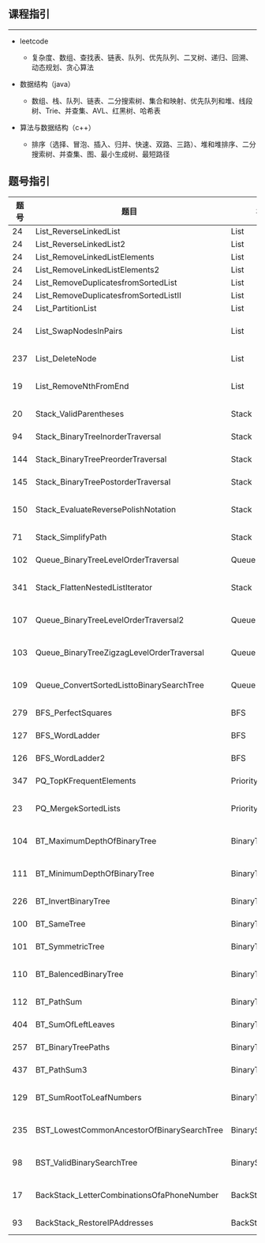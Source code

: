 ## 课程指引
-----------------
- leetcode
    - 复杂度、数组、查找表、链表、队列、优先队列、二叉树、递归、回溯、动态规划、贪心算法

- 数据结构（java）
    - 数组、栈、队列、链表、二分搜索树、集合和映射、优先队列和堆、线段树、Trie、并查集、AVL、红黑树、哈希表

- 算法与数据结构（c++）
    - 排序（选择、冒泡、插入、归并、快速、双路、三路）、堆和堆排序、二分搜索树、并查集、图、最小生成树、最短路径

## 题号指引
|  题号   | 题目  |标签|链接|
|----|----|----|----|
| 24  |List_ReverseLinkedList |  List ||
| 24  |List_ReverseLinkedList2 |  List ||
| 24  |List_RemoveLinkedListElements |  List ||
| 24  |List_RemoveLinkedListElements2 |  List ||
| 24  |List_RemoveDuplicatesfromSortedList |  List ||
| 24  |List_RemoveDuplicatesfromSortedListII |  List ||
| 24  |List_PartitionList |  List ||
| 24  |List_SwapNodesInPairs |  List |https://leetcode-cn.com/problems/swap-nodes-in-pairs/description/|
| 237 |List_DeleteNode |  List |https://leetcode.com/problems/delete-node-in-a-linked-list/description/|
| 19  |List_RemoveNthFromEnd |  List |https://leetcode.com/problems/remove-nth-node-from-end-of-list/description/|
| 20  |Stack_ValidParentheses |  Stack |https://leetcode.com/problems/valid-parentheses/description/|
| 94  |Stack_BinaryTreeInorderTraversal |  Stack |https://leetcode.com/problems/binary-tree-inorder-traversal/solution/|
| 144 |Stack_BinaryTreePreorderTraversal |  Stack |https://leetcode.com/problems/binary-tree-preorder-traversal/description/|
| 145 |Stack_BinaryTreePostorderTraversal |  Stack |https://leetcode.com/problems/binary-tree-postorder-traversal/description/|
| 150 |Stack_EvaluateReversePolishNotation |  Stack |https://leetcode-cn.com/problems/evaluate-reverse-polish-notation/|
| 71  |Stack_SimplifyPath |  Stack |https://leetcode-cn.com/problems/simplify-path/|
| 102 |Queue_BinaryTreeLevelOrderTraversal |  Queue |https://leetcode.com/problems/binary-tree-level-order-traversal/description/|
| 341 |Stack_FlattenNestedListIterator |  Stack |https://leetcode-cn.com/problems/flatten-nested-list-iterator/|
| 107 |Queue_BinaryTreeLevelOrderTraversal2 |  Queue |https://leetcode-cn.com/problems/binary-tree-level-order-traversal-ii/|
| 103 |Queue_BinaryTreeZigzagLevelOrderTraversal |  Queue |https://leetcode-cn.com/problems/binary-tree-zigzag-level-order-traversal/|
| 109 |Queue_ConvertSortedListtoBinarySearchTree |  Queue |https://leetcode-cn.com/problems/convert-sorted-list-to-binary-search-tree/|
| 279 |BFS_PerfectSquares |  BFS |https://leetcode-cn.com/problems/perfect-squares/|
| 127 |BFS_WordLadder |  BFS |https://leetcode-cn.com/problems/word-ladder/|
| 126 |BFS_WordLadder2 |  BFS |https://leetcode-cn.com/problems/word-ladder-ii/|
| 347 |PQ_TopKFrequentElements |  PriorityQueue |https://leetcode-cn.com/problems/top-k-frequent-elements/|
| 23  |PQ_MergekSortedLists |  PriorityQueue |https://leetcode-cn.com/problems/merge-k-sorted-lists/|
| 104 |BT_MaximumDepthOfBinaryTree |  BinaryTree |https://leetcode-cn.com/problems/maximum-depth-of-binary-tree|
| 111 |BT_MinimumDepthOfBinaryTree |  BinaryTree |https://leetcode-cn.com/problems/minimum-depth-of-binary-tree/|
| 226 |BT_InvertBinaryTree   |  BinaryTree |https://leetcode-cn.com/problems/invert-binary-tree/|
| 100 |BT_SameTree   |  BinaryTree |https://leetcode-cn.com/problems/same-tree/|
| 101 |BT_SymmetricTree   |  BinaryTree |https://leetcode-cn.com/problems/symmetric-tree/|
| 110 |BT_BalencedBinaryTree   |  BinaryTree |https://leetcode-cn.com/problems/balenced-binary-tree/|
| 112 |BT_PathSum   |  BinaryTree |https://leetcode.com/problems/path-sum/description/|
| 404 |BT_SumOfLeftLeaves   |  BinaryTree |https://leetcode-cn.com/problems/sum-of-left-leaves|
| 257 |BT_BinaryTreePaths   |  BinaryTree |https://leetcode-cn.com/problems/binary-tree-paths|
| 437 |BT_PathSum3 |  BinaryTree |https://leetcode.com/problems/path-sum-iii/description/|
| 129 |BT_SumRootToLeafNumbers |  BinaryTree |https://leetcode-cn.com/problems/sum-root-to-leaf-numbers|
| 235 |BST_LowestCommonAncestorOfBinarySearchTree |  BinarySearchTree |https://leetcode-cn.com/problems/lowest-common-ancestor-of-a-binary-search-tree/|
| 98  |BST_ValidBinarySearchTree |  BinarySearchTree |https://leetcode-cn.com/problems/validate-binary-search-tree|
| 17  |BackStack_LetterCombinationsOfaPhoneNumber |  BackStacking |https://leetcode-cn.com/problems/letter-combinations-of-a-phone-number/|
| 93  |BackStack_RestoreIPAddresses |  BackStacking |https://leetcode-cn.com/problems/restore-ip-addresses|



